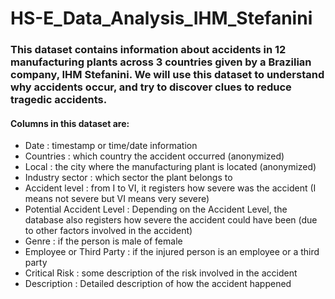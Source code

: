# HS-E_Data_Analysis_IHM_Stefanini

### This dataset contains information about accidents in 12 manufacturing plants across 3 countries given by a Brazilian company, IHM Stefanini. We will use this dataset to understand why accidents occur, and try to discover clues to reduce tragedic accidents.

#### Columns in this dataset are:

* Date : timestamp or time/date information
* Countries : which country the accident occurred (anonymized)
* Local : the city where the manufacturing plant is located (anonymized)
* Industry sector : which sector the plant belongs to
* Accident level : from I to VI, it registers how severe was the accident (I means not severe but VI means very severe)
* Potential Accident Level : Depending on the Accident Level, the database also registers how severe the accident could have been (due to other factors involved in the accident)
* Genre : if the person is male of female
* Employee or Third Party : if the injured person is an employee or a third party
* Critical Risk : some description of the risk involved in the accident
* Description : Detailed description of how the accident happened